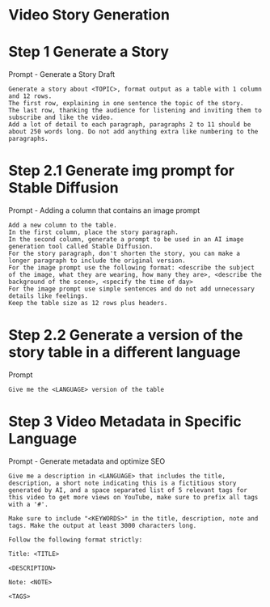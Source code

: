 # Video Story Generation

# Step 1 Generate a Story

Prompt - Generate a Story Draft

```
Generate a story about <TOPIC>, format output as a table with 1 column and 12 rows.
The first row, explaining in one sentence the topic of the story.
The last row, thanking the audience for listening and inviting them to subscribe and like the video.
Add a lot of detail to each paragraph, paragraphs 2 to 11 should be about 250 words long. Do not add anything extra like numbering to the paragraphs.
```

# Step 2.1 Generate img prompt for Stable Diffusion

Prompt - Adding a column that contains an image prompt

```
Add a new column to the table.
In the first column, place the story paragraph. 
In the second column, generate a prompt to be used in an AI image generation tool called Stable Diffusion.
For the story paragraph, don't shorten the story, you can make a longer paragraph to include the original version.
For the image prompt use the following format: <describe the subject of the image, what they are wearing, how many they are>, <describe the background of the scene>, <specify the time of day>
For the image prompt use simple sentences and do not add unnecessary details like feelings.
Keep the table size as 12 rows plus headers.
```

# Step 2.2 Generate a version of the story table in a different language

Prompt

```
Give me the <LANGUAGE> version of the table
```

# Step 3 Video Metadata in Specific Language

Prompt - Generate metadata and optimize SEO

```
Give me a description in <LANGUAGE> that includes the title, description, a short note indicating this is a fictitious story generated by AI, and a space separated list of 5 relevant tags for this video to get more views on YouTube, make sure to prefix all tags with a '#'.

Make sure to include "<KEYWORDS>" in the title, description, note and tags. Make the output at least 3000 characters long.

Follow the following format strictly:

Title: <TITLE>

<DESCRIPTION>

Note: <NOTE>

<TAGS>
```
